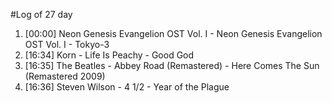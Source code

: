 #Log of 27 day

1. [00:00] Neon Genesis Evangelion OST Vol. I - Neon Genesis Evangelion OST Vol. I - Tokyo-3
1. [16:34] Korn - Life Is Peachy - Good God
1. [16:35] The Beatles - Abbey Road (Remastered) - Here Comes The Sun (Remastered 2009)
1. [16:36] Steven Wilson - 4 1/2 - Year of the Plague
